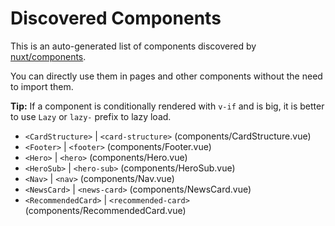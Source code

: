 # Discovered Components

This is an auto-generated list of components discovered by [nuxt/components](https://github.com/nuxt/components).

You can directly use them in pages and other components without the need to import them.

**Tip:** If a component is conditionally rendered with `v-if` and is big, it is better to use `Lazy` or `lazy-` prefix to lazy load.

- `<CardStructure>` | `<card-structure>` (components/CardStructure.vue)
- `<Footer>` | `<footer>` (components/Footer.vue)
- `<Hero>` | `<hero>` (components/Hero.vue)
- `<HeroSub>` | `<hero-sub>` (components/HeroSub.vue)
- `<Nav>` | `<nav>` (components/Nav.vue)
- `<NewsCard>` | `<news-card>` (components/NewsCard.vue)
- `<RecommendedCard>` | `<recommended-card>` (components/RecommendedCard.vue)
